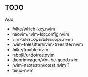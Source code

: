 #

## TODO ##
Add 
 - folke/which-key.nvim
 - neovim/nvim-lspconfig.nvim
 - vim-telescope/telescope.nvim
 - nvim-treesitter/nvim-treesitter.nvim
 - folke/trouble.nvim
 - mbbill/undotree.nvim
 - theprimeagen/vim-be-good.nvim
 - nvim-neotest/neotest.nvim ? 
 - tmux-nvim
